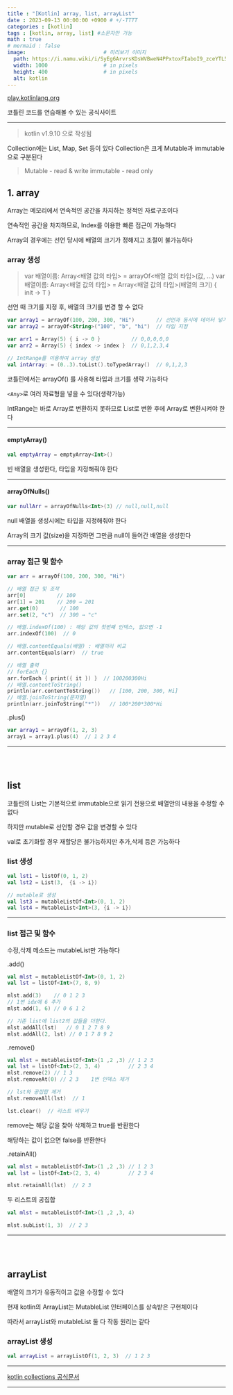 ```yaml
---
title : "[Kotlin] array, list, arrayList"
date : 2023-09-13 00:00:00 +0900 # +/-TTTT
categories : [kotlin]
tags : [kotlin, array, list] #소문자만 가능
math : true
# mermaid : false
image:                         # 미리보기 이미지
  path: https://i.namu.wiki/i/SyEg6ArvrsKDsWVBweN4PPxtoxFIaboI9_zceYTL5FcGUBms0nDyfYldaRhUG_ToIQ6MftttN9Pku_-T4FgLcXAHFj8I_9rEIL55fOMCYe9R47MwtqjKocwe8XT9DqOMT4tceiUC2JzvYNrdtBBCRA.svg
  width: 1000                  # in pixels
  height: 400                  # in pixels
  alt: kotlin
---
```


[play.kotlinlang.org](https://play.kotlinlang.org/)

코틀린 코드를 연습해볼 수 있는 공식사이트

---

> kotlin v1.9.10 으로 작성됨



Collection에는 List, Map, Set 등이 있다
Collection은 크게 Mutable과 immutable으로 구분된다

> Mutable - read & write
> immutable - read only


## 1. array

Array는 메모리에서 연속적인 공간을 차지하는 정적인 자료구조이다

연속적인 공간을 차지하므로, Index를 이용한 빠른 접근이 가능하다

Array의 경우에는 선언 당시에 배열의 크기가 정해지고 조절이 불가능하다


### array 생성

> var 배열이름: Array<배열 값의 타입> = arrayOf<배열 값의 타입>(값, ...)
> var 배열이름: Array<배열 값의 타입> = Array<배열 값의 타입>(배열의 크기) { init -> T }

선언 때 크기를 지정 후, 배열의 크기를 변경 할 수 없다

```kotlin
var array1 = arrayOf(100, 200, 300, "Hi")       // 선언과 동시에 데이터 넣기
var array2 = arrayOf<String>("100", "b", "hi")  // 타입 지정

var arr1 = Array(5) { i -> 0 }          // 0,0,0,0,0
var arr2 = Array(5) { index -> index }  // 0,1,2,3,4

// IntRange를 이용하여 array 생성
val intArray: = (0..3).toList().toTypedArray()  // 0,1,2,3
```

코틀린에서는 arrayOf() 를 사용해 타입과 크기를 생략 가능하다

`<Any>`로 여러 자료형을 넣을 수 있다(생략가능)

IntRange는 바로 Array로 변환하지 못하므로 List로 변환 후에 Array로 변환시켜야 한다

---

#### emptyArray()

```kotlin
val emptyArray = emptyArray<Int>()
```

빈 배열을 생성한다, 타입을 지정해줘야 한다

---

#### arrayOfNulls()

```kotlin
var nullArr = arrayOfNulls<Int>(3) // null,null,null
```

null 배열을 생성시에는 타입을 지정해줘야 한다

Array의 크기 값(size)을 지정하면 그만큼 null이 들어간 배열을 생성한다

---

### array 접근 및 함수

```kotlin
var arr = arrayOf(100, 200, 300, "Hi")

// 배열 접근 및 조작
arr[0]          // 100
arr[1] = 201    // 200 → 201
arr.get(0)       // 100
arr.set(2, "c")  // 300 → "c"

// 배열.indexOf(100) : 해당 값의 첫번째 인덱스, 없으면 -1
arr.indexOf(100)  // 0

// 배열.contentEquals(배열) : 배열끼리 비교
arr.contentEquals(arr)  // true
```

```kotlin
// 배열 출력
// forEach {}
arr.forEach { print({ it }) }  // 100200300Hi
// 배열.contentToString()
println(arr.contentToString())   // [100, 200, 300, Hi]
// 배열.joinToString(문자열)
println(arr.joinToString("*"))   // 100*200*300*Hi
```

.plus()
```kotlin
var array1 = arrayOf(1, 2, 3)
array1 = array1.plus(4)  // 1 2 3 4
```

---

<br><br>

## list

코틀린의 List는 기본적으로 immutable으로 읽기 전용으로 배열안의 내용을 수정할 수 없다

하지만 mutable로 선언할 경우 값을 변경할 수 있다

val로 초기화할 경우 재할당은 불가능하지만 추가,삭제 등은 가능하다

### list 생성

```kotlin
val lst1 = listOf(0, 1, 2)
val lst2 = List(3,  {i -> i})

// mutable로 생성
val lst3 = mutableListOf<Int>(0, 1, 2)
val lst4 = MutableList<Int>(3, {i -> i})
```

---

### list 접근 및 함수

수정,삭제 메소드는 mutableList만 가능하다

.add()
```kotlin
val mlst = mutableListOf<Int>(0, 1, 2)
val lst = listOf<Int>(7, 8, 9)

mlst.add(3)    // 0 1 2 3
// 1번 idx에 6 추가
mlst.add(1, 6) // 0 6 1 2

// 기존 list에 list2의 값들을 더한다.
mlst.addAll(lst)   // 0 1 2 7 8 9
mlst.addAll(2, lst) // 0 1 7 8 9 2
```

.remove()
```kotlin
val mlst = mutableListOf<Int>(1 ,2 ,3) // 1 2 3
val lst = listOf<Int>(2, 3, 4)         // 2 3 4
mlst.remove(2) // 1 3
mlst.removeAt(0) // 2 3    1번 인덱스 제거

// lst와 공집합 제거
mlst.removeAll(lst)  // 1

lst.clear()  // 리스트 비우기
```
remove는 해당 값을 찾아 삭제하고 true를 반환한다

해당하는 값이 없으면 false를 반환한다

.retainAll()
```kotlin
val mlst = mutableListOf<Int>(1 ,2 ,3) // 1 2 3
val lst = listOf<Int>(2, 3, 4)         // 2 3 4

mlst.retainAll(lst)  // 2 3
```

두 리스트의 공집합
```kotlin
val mlst = mutableListOf<Int>(1 ,2 ,3, 4)

mlst.subList(1, 3)  // 2 3
```

---

<br><br>

## arrayList

배열의 크기가 유동적이고 값을 수정할 수 있다

현재 kotlin의 ArrayList는 MutableList 인터페이스를 상속받은 구현체이다

따라서 arrayList와 mutableList 둘 다 작동 원리는 같다

### arrayList 생성

```kotlin
val arrayList = arrayListOf(1, 2, 3)  // 1 2 3
```


---

[kotlin collections 공식문서](https://kotlinlang.org/api/latest/jvm/stdlib/kotlin.collections/)

---

